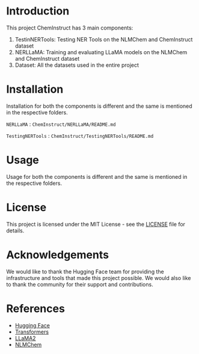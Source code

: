 
# Introduction
This project ChemInstruct has 3 main components:
1. TestinNERTools: Testing NER Tools on the NLMChem and ChemInstruct dataset
2. NERLLaMA: Training and evaluating LLaMA models on the NLMChem and ChemInstruct dataset
3. Dataset: All the datasets used in the entire project

# Installation
Installation for both the components is different and the same is mentioned in the respective folders.

`NERLLaMA` : `ChemInstruct/NERLLaMA/README.md`

`TestingNERTools` : `ChemInstruct/TestingNERTools/README.md`

# Usage
Usage for both the components is different and the same is mentioned in the respective folders.

# License
This project is licensed under the MIT License - see the [LICENSE](LICENSE) file for details.

# Acknowledgements
We would like to thank the Hugging Face team for providing the infrastructure and tools that made this project possible. We would also like to thank the community for their support and contributions.

# References
- [Hugging Face](https://huggingface.co/)
- [Transformers](https://huggingface.co/docs/transformers/en/index.html)
- [LLaMA2](https://huggingface.co/meta-llama/Llama-2-7b)
- [NLMChem]()

